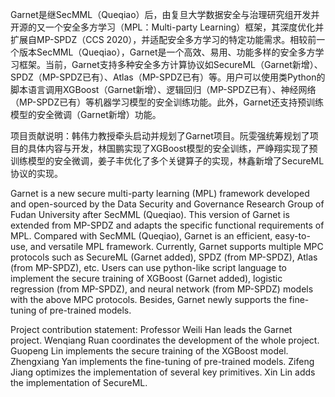Garnet是继SecMML（Queqiao）后，由复旦大学数据安全与治理研究组开发并开源的又一个安全多方学习（MPL：Multi-party Learning）框架，其深度优化并扩展自MP-SPDZ（CCS 2020），并适配安全多方学习的特定功能需求。相较前一个版本SecMML（Queqiao），Garnet是一个高效、易用、功能多样的安全多方学习框架。当前，Garnet支持多种安全多方计算协议如SecureML（Garnet新增）、SPDZ（MP-SPDZ已有）、Atlas（MP-SPDZ已有）等。用户可以使用类Python的脚本语言调用XGBoost（Garnet新增）、逻辑回归（MP-SPDZ已有）、神经网络（MP-SPDZ已有）等机器学习模型的安全训练功能。此外，Garnet还支持预训练模型的安全微调（Garnet新增）功能。

项目贡献说明：韩伟力教授牵头启动并规划了Garnet项目。阮雯强统筹规划了项目的具体内容与开发，林国鹏实现了XGBoost模型的安全训练，严峥翔实现了预训练模型的安全微调，姜子丰优化了多个关键算子的实现，林鑫新增了SecureML协议的实现。

Garnet is a new secure multi-party learning (MPL) framework developed and open-sourced by the Data Security and Governance Research Group of Fudan University after SecMML (Queqiao). This version of Garnet is extended from MP-SPDZ and adapts the specific functional requirements of MPL. Compared with SecMML (Queqiao), Garnet is an efficient, easy-to-use, and versatile MPL framework. Currently, Garnet supports multiple MPC protocols such as SecureML (Garnet added), SPDZ (from MP-SPDZ), Atlas (from MP-SPDZ), etc. Users can use python-like script language to implement the secure training of XGBoost (Garnet added), logistic regression (from MP-SPDZ), and neural network (from MP-SPDZ) models with the above MPC protocols. Besides, Garnet newly supports the fine-tuning of pre-trained models.

 Project contribution statement: Professor Weili Han leads the Garnet project. Wenqiang Ruan coordinates the development of the whole project. Guopeng Lin implements the secure training of the XGBoost model. Zhengxiang Yan implements the fine-tuning of pre-trained models. Zifeng Jiang optimizes the implementation of several key primitives. Xin Lin adds the implementation of SecureML. 

